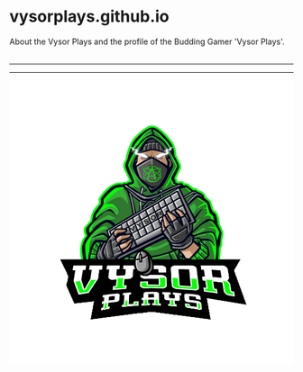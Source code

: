 # vysorplays.github.io
About the Vysor Plays and the profile of the Budding Gamer 'Vysor Plays'.
<br>
<br>
<hr>
<hr>
<img src="img/logo-vysorplays.png">
